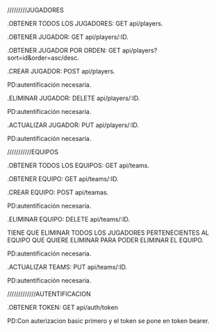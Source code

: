 /////////JUGADORES



.OBTENER TODOS LOS JUGADORES:
GET api/players.


.OBTENER JUGADOR:
GET api/players/:ID.

.OBTENER JUGADOR POR ORDEN:
GET api/players?sort=id&order=asc/desc.


.CREAR JUGADOR:
POST api/players.

PD:autentificación necesaria.


.ELIMINAR JUGADOR:
DELETE api/players/:ID.

PD:autentificación necesaria.


.ACTUALIZAR JUGADOR:
PUT api/players/:ID.

PD:autentificación necesaria.


///////////EQUIPOS

.OBTENER TODOS LOS EQUIPOS:
GET api/teams.


.OBTENER EQUIPO:
GET api/teams/:ID.


.CREAR EQUIPO:
POST api/teamas.

PD:autentificación necesaria.


.ELIMINAR EQUIPO:
DELETE api/teams/:ID.

TIENE QUE ELIMINAR TODOS LOS JUGADORES PERTENECIENTES AL EQUIPO QUE QUIERE ELIMINAR PARA PODER ELIMINAR EL EQUIPO.

PD:autentificación necesaria.


.ACTUALIZAR TEAMS:
PUT api/teams/:ID.

PD:autentificación necesaria.




/////////////AUTENTIFICACION

.OBTENER TOKEN:
GET api/auth/token

PD:Con auterizacion basic primero y el token se pone en token bearer.




